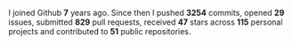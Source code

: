 
I joined Github **7** years ago. Since then I pushed **3254** commits, opened **29** issues, submitted **829** pull requests, received **47** stars across **115** personal projects and contributed to **51** public repositories.
